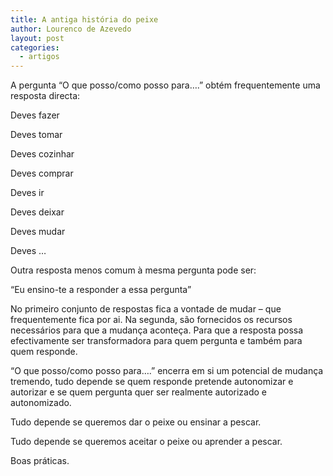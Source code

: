 ```yaml
---
title: A antiga história do peixe
author: Lourenco de Azevedo
layout: post
categories:
  - artigos
---
```

A pergunta &#8220;O que posso/como posso para&#8230;.&#8221; obtém frequentemente uma resposta directa:

Deves fazer

Deves tomar

Deves cozinhar

Deves comprar

Deves ir

Deves deixar

Deves mudar

Deves &#8230;

Outra resposta menos comum à mesma pergunta pode ser:

&#8220;Eu ensino-te a responder a essa pergunta&#8221;

No primeiro conjunto de respostas fica a vontade de mudar &#8211; que frequentemente fica por ai. Na segunda, são fornecidos os recursos necessários para que a mudança aconteça. Para que a resposta possa efectivamente ser transformadora para quem pergunta e também para quem responde.

&#8220;O que posso/como posso para&#8230;.&#8221; encerra em si um potencial de mudança tremendo, tudo depende se quem responde pretende autonomizar e autorizar e se quem pergunta quer ser realmente autorizado e autonomizado.

Tudo depende se queremos dar o peixe ou ensinar a pescar.

Tudo depende se queremos aceitar o peixe ou aprender a pescar.

Boas práticas.
